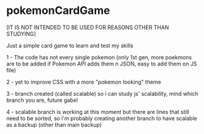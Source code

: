 # pokemonCardGame

[IT IS NOT INTENDED TO BE USED FOR REASONS OTHER THAN STUDYING]

Just a simple card game to learn and test my skills

1 - The code has not every single pokemon (only 1st gen, more poekmons are to be added if Pokemon API adds them n JSON, easy to add them on JS file)

2 - yet to improve CSS with a more "pokemon looking" theme

3 - branch created (called scalable) so i can study js' scalability, mind which branch you are, future gabe!

4 - scalable branch is working at this moment but there are lines that still need to be sorted, so i'm probably creating another branch to have scalable as a backup (other than main backup)
